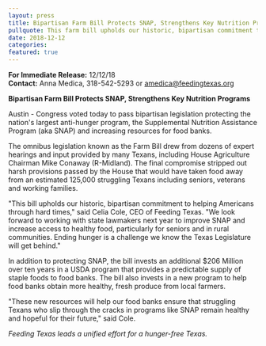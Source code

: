 ```yaml
---
layout: press
title: Bipartisan Farm Bill Protects SNAP, Strengthens Key Nutrition Programs 
pullquote: This farm bill upholds our historic, bipartisan commitment to helping Americans through hard times.
date: 2018-12-12
categories:
featured: true
---  
```

**For Immediate Release:** 12/12/18   
**Contact:** Anna Medica, 318-542-5293 or amedica@feedingtexas.org

**Bipartisan Farm Bill Protects SNAP, Strengthens Key Nutrition Programs**

Austin - Congress voted today to pass bipartisan legislation protecting the nation's largest anti-hunger program, the Supplemental Nutrition Assistance Program (aka SNAP) and increasing resources for food banks. 
 
The omnibus legislation known as the Farm Bill drew from dozens of expert hearings and input provided by many Texans, including House Agriculture Chairman Mike Conaway (R-Midland). The final compromise stripped out harsh provisions passed by the House that would have taken food away from an estimated 125,000 struggling Texans including seniors, veterans and working families. 
 
"This bill upholds our historic, bipartisan commitment to helping Americans through hard times," said Celia Cole, CEO of Feeding Texas. "We look forward to working with state lawmakers next year to improve SNAP and increase access to healthy food, particularly for seniors and in rural communities. Ending hunger is a challenge we know the Texas Legislature will get behind."
 
In addition to protecting SNAP, the bill invests an additional $206 Million over ten years in a USDA program that provides a predictable supply of staple foods to food banks. The bill also invests in a new program to help food banks obtain more healthy, fresh produce from local farmers.

"These new resources will help our food banks ensure that struggling Texans who slip through the cracks in programs like SNAP remain healthy and hopeful for their future," said Cole.

*Feeding Texas leads a unified effort for a hunger-free Texas.* 
